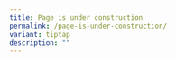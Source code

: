 ```yaml
---
title: Page is under construction
permalink: /page-is-under-construction/
variant: tiptap
description: ""
---
```

<p></p>